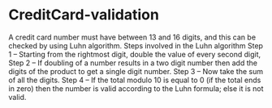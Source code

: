 # CreditCard-validation
A credit card number must have between 13 and 16 digits, and this can be checked by using Luhn algorithm.
Steps involved in the Luhn algorithm
Step 1 – Starting from the rightmost digit, double the value of every second digit, 
Step 2 – If doubling of a number results in a two digit number then add the digits of the product
         to get a single digit number. 
Step 3 – Now take the sum of all the digits.
Step 4 – If the total modulo 10 is equal to 0 (if the total ends in zero) 
         then the number is valid according to the Luhn formula; else it is not valid.


